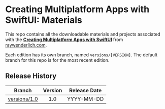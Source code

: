 # Creating Multiplatform Apps with SwiftUI: Materials

This repo contains all the downloadable materials and projects associated with the **[Creating Multiplatform Apps with SwiftUI](https://www.raywenderlich.com/library)** from [raywenderlich.com](https://www.raywenderlich.com).

Each edition has its own branch, named `versions/[VERSION]`. The default branch for this repo is for the most recent edition.

## Release History

| Branch                                                                                  | Version | Release Date |
| --------------------------------------------------------------------------------------- |:-------:|:------------:|
| [versions/1.0](https://github.com/raywenderlich/video-mas-materials/tree/versions/1.0) | 1.0     | YYYY-MM-DD   |
